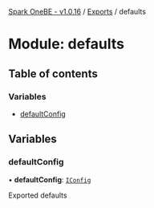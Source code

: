 [Spark OneBE - v1.0.16](../README.md) / [Exports](../modules.md) / defaults

# Module: defaults

## Table of contents

### Variables

- [defaultConfig](defaults.md#defaultconfig)

## Variables

### defaultConfig

• **defaultConfig**: [`IConfig`](../interfaces/System_IConfig.IConfig.md)

Exported defaults
